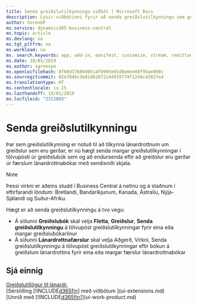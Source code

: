 ```yaml
---
title: Senda greiðslutilkynningu viðbót | Microsoft Docs
description: Lýsir viðbótinni fyrir að senda greiðslutilkynningu sem gerir kleift að senda tölvupósta og endursenda greiðslutilkynningar frá færslum greiðslubókar og lánardrottnabókar.
author: SorenGP
ms.service: dynamics365-business-central
ms.topic: article
ms.devlang: na
ms.tgt_pltfrm: na
ms.workload: na
ms. search.keywords: app, add-in, manifest, customize, stream, remittance, advice
ms.date: 10/01/2019
ms.author: sgroespe
ms.openlocfilehash: 8f60d3768690514f0995e01d8e0ee08f95ae098c
ms.sourcegitcommit: 02e704bc3e01d62072144919774f1244c42827e4
ms.translationtype: HT
ms.contentlocale: is-IS
ms.lasthandoff: 10/01/2019
ms.locfileid: "2311093"
---
```

# <a name="send-remittance-advice"></a>Senda greiðslutilkynningu
Þar sem greiðslutilkynning er notuð til að tilkynna lánardrottnum um greiðslur sem eru gerðar, er nú hægt senda margar greiðslutilkynningar í tölvupósti úr greiðslubók sem og að endursenda eftir að greiðslur eru gerðar úr færslum lánardrottnabókar með sendisniði skjala.

> [!NOTE]
> Þessi virkni er aðeins studd í Business Central á netinu og á staðnum í eftirfarandi löndum: Bretlandi, Bandaríkjunum, Kanada, Ástralíu, Nýja-Sjálandi og Suður-Afríku.  

Hægt er að senda greiðslutilkynningu á tvo vegu:

* Á síðunni **Greiðslubók** skal velja **Fletta**, **Greiðslur**, **Senda greiðslutilkynningu** á tölvupóst greiðslutilkynningar fyrir eina eða margar greiðslubókarlínur
* Á síðunni **Lánardrottnafærslur** skal velja Aðgerð, Virkni, Senda greiðslutilkynningu á tölvupóst greiðslutilkynningar eftir bókun á greiðslum lánardrottins fyrir eina eða margar færslur lánardrottnabókar

## <a name="see-also"></a>Sjá einnig
[Greiðslutillögur til lánardr.](payables-how-suggest-vendor-payments.md)  
[Sérstilling [!INCLUDE[d365fin](includes/d365fin_md.md)] með viðbótum ](ui-extensions.md)    
[Unnið með [!INCLUDE[d365fin](includes/d365fin_md.md)]](ui-work-product.md)
